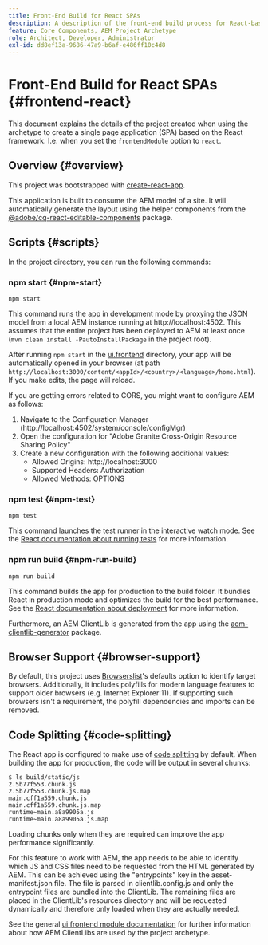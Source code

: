 ```yaml
---
title: Front-End Build for React SPAs
description: A description of the front-end build process for React-based SPA projects
feature: Core Components, AEM Project Archetype
role: Architect, Developer, Administrator
exl-id: dd8ef13a-9686-47a9-b6af-e486ff10c4d8
---
```

# Front-End Build for React SPAs {#frontend-react}

This document explains the details of the project created when using the archetype to create a single page application (SPA) based on the React framework. I.e. when you set the `frontendModule` option to `react`.

## Overview {#overview}

This project was bootstrapped with [create-react-app](https://github.com/facebook/create-react-app).

This application is built to consume the AEM model of a site. It will automatically generate the layout using the helper components from the [@adobe/cq-react-editable-components](https://www.npmjs.com/package/@adobe/cq-react-editable-components) package.

## Scripts {#scripts}

In the project directory, you can run the following commands:

### npm start {#npm-start}

```shell
npm start
```

This command runs the app in development mode by proxying the JSON model from a local AEM instance running at http://localhost:4502. This assumes that the entire project has been deployed to AEM at least once (`mvn clean install -PautoInstallPackage` in the project root).

After running `npm start` in the [ui.frontend](uifrontend.md) directory, your app will be automatically opened in your browser (at path `http://localhost:3000/content/<appId>/<country>/<language>/home.html`). If you make edits, the page will reload.

If you are getting errors related to CORS, you might want to configure AEM as follows:

1. Navigate to the Configuration Manager (http://localhost:4502/system/console/configMgr)
1. Open the configuration for "Adobe Granite Cross-Origin Resource Sharing Policy"
1. Create a new configuration with the following additional values:
   * Allowed Origins: http://localhost:3000
   * Supported Headers: Authorization
   * Allowed Methods: OPTIONS

### npm test {#npm-test}

```shell
npm test
```

This command launches the test runner in the interactive watch mode. See the [React documentation about running tests](https://facebook.github.io/create-react-app/docs/running-tests) for more information.

### npm run build {#npm-run-build}

```shell
npm run build
```

This command builds the app for production to the build folder. It bundles React in production mode and optimizes the build for the best performance. See the [React documentation about deployment](https://facebook.github.io/create-react-app/docs/deployment) for more information.

Furthermore, an AEM ClientLib is generated from the app using the [aem-clientlib-generator](https://github.com/wcm-io-frontend/aem-clientlib-generator) package.

## Browser Support {#browser-support}

By default, this project uses [Browserslist](https://github.com/browserslist/browserslist)'s defaults option to identify target browsers. Additionally, it includes polyfills for modern language features to support older browsers (e.g. Internet Explorer 11). If supporting such browsers isn't a requirement, the polyfill dependencies and imports can be removed.

## Code Splitting {#code-splitting}

The React app is configured to make use of [code splitting](https://webpack.js.org/guides/code-splitting) by default. When building the app for production, the code will be output in several chunks:

```shell
$ ls build/static/js
2.5b77f553.chunk.js
2.5b77f553.chunk.js.map
main.cff1a559.chunk.js
main.cff1a559.chunk.js.map
runtime~main.a8a9905a.js
runtime~main.a8a9905a.js.map
```

Loading chunks only when they are required can improve the app performance significantly.

For this feature to work with AEM, the app needs to be able to identify which JS and CSS files need to be requested from the HTML generated by AEM. This can be achieved using the "entrypoints" key in the asset-manifest.json file. The file is parsed in clientlib.config.js and only the entrypoint files are bundled into the ClientLib. The remaining files are placed in the ClientLib's resources directory and will be requested dynamically and therefore only loaded when they are actually needed.

See the general [ui.frontend module documentation](uifrontend.md#clientlibs) for further information about how AEM ClientLibs are used by the project archetype.
